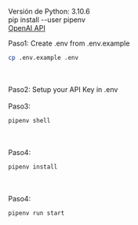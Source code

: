 Versión de Python: 3.10.6 
<br/>
pip install --user pipenv
<br/>
<a href="https://platform.openai.com/account/api-keys">OpenAI API</a>
<br/>

Paso1: Create .env from .env.example <br/>
```sh 
cp .env.example .env 
```
<br/>
<br/>
Paso2: Setup your API Key in .env
<br/>
<br/>
Paso3:

```sh
pipenv shell 
``` 
<br/>
<br/>
Paso4:

```sh
pipenv install 
``` 
<br/>
<br/>
Paso4: 

```sh
pipenv run start 
``` 
